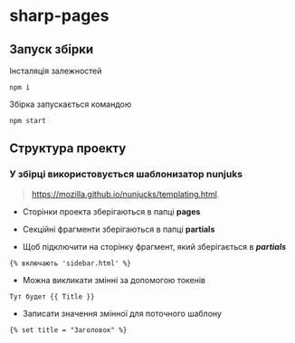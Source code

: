 # sharp-pages

## Запуск збірки

Інсталяція залежностей

```
npm i
```

Збірка запускається командою

```
npm start
```

## Структура проекту

### У збірці використовується шаблонизатор nunjuks

> https://mozilla.github.io/nunjucks/templating.html.

- Сторінки проекта зберігаються в папці **pages**

- Секційні фрагменти зберігаються в папці **partials**

- Щоб підключити на сторінку фрагмент, який зберігається в **_partials_**

```
{% включають 'sidebar.html' %}
```

- Можна викликати змінні за допомогою токенів

```
Тут будет {{ Title }}
```

- Записати значення змінної для поточного шаблону

```
{% set title = "Заголовок" %}
```
